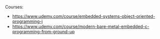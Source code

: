 Courses: 
- https://www.udemy.com/course/embedded-systems-object-oriented-programming-j
- https://www.udemy.com/course/modern-bare-metal-embedded-c-programming-from-ground-up